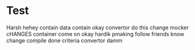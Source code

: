# Test
Harsh
hehey
contain
data
contain
okay
convertor
do this
change
mocker
cHANGES
container
come on
okay
hardik
pmaking
follow
friends
know
change
compile
done criteria
convertor
damm
